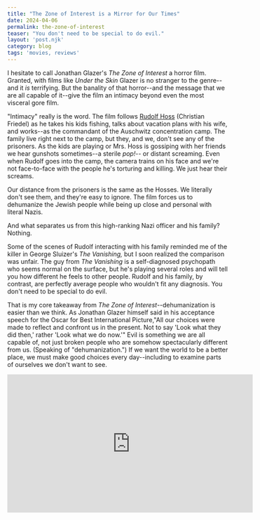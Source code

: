 ```yaml
---
title: "The Zone of Interest is a Mirror for Our Times"
date: 2024-04-06
permalink: the-zone-of-interest
teaser: "You don't need to be special to do evil."
layout: 'post.njk'
category: blog
tags: 'movies, reviews'
---
```

I hesitate to call Jonathan Glazer's *The Zone of Interest* a horror film. Granted, with films like *Under the Skin* Glazer is no stranger to the genre--and it *is* terrifying. But the banality of that horror--and the message that we are all capable of it--give the film an intimacy beyond even the most visceral gore film.

"Intimacy" really is the word. The film follows [Rudolf Hoss](https://en.wikipedia.org/wiki/Rudolf_H%C3%B6ss) (Christian Friedel) as he takes his kids fishing, talks about vacation plans with his wife, and works--as the commandant of the Auschwitz concentration camp. The family live right next to the camp, but they, and we, don't see any of the prisoners. As the kids are playing or Mrs. Hoss is gossiping with her friends we hear gunshots sometimes--a sterile *pop!*-- or distant screaming. Even when Rudolf goes into the camp, the camera trains on his face and we're not face-to-face with the people he's torturing and killing. We just hear their screams.

Our distance from the prisoners is the same as the Hosses. We literally don't see them, and they're easy to ignore. The film forces us to dehumanize the Jewish people while being up close and personal with literal Nazis.

And what separates us from this high-ranking Nazi officer and his family? Nothing.

Some of the scenes of Rudolf interacting with his family reminded me of the killer in George Sluizer's *The Vanishing,* but I soon realized the comparison was unfair. The guy from *The Vanishing* is a self-diagnosed psychopath who seems normal on the surface, but he's playing several roles and will tell you how different he feels to other people. Rudolf and his family, by contrast, are perfectly average people who wouldn't fit any diagnosis. You don't need to be special to do evil.

That is my core takeaway from *The Zone of Interest*--dehumanization is easier than we think. As Jonathan Glazer himself said in his acceptance speech for the Oscar for Best International Picture,"All our choices were made to reflect and confront us in the present. Not to say 'Look what they did then,' rather 'Look what we do now.'" Evil is something we are all capable of, not just broken people who are somehow spectacularly different from us. (Speaking of "dehumanization.") If we want the world to be a better place, we must make good choices every day--including to examine parts of ourselves we don't want to see.

<iframe width="560" height="315" src="https://www.youtube.com/embed/HgADVP3AE-Y?si=cq8rMFOwG70EJdYi" title="YouTube video player" frameborder="0" allow="accelerometer; autoplay; clipboard-write; encrypted-media; gyroscope; picture-in-picture; web-share" referrerpolicy="strict-origin-when-cross-origin" allowfullscreen></iframe>
